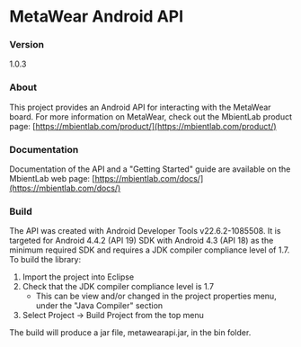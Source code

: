 # MetaWear Android API #

### Version ###
1.0.3

### About ###
This project provides an Android API for interacting with the MetaWear board.  For more information on MetaWear, check out the MbientLab product page: [https://mbientlab.com/product/](https://mbientlab.com/product/)

### Documentation ###
Documentation of the API and a "Getting Started" guide are available on the MbientLab web page:
[https://mbientlab.com/docs/](https://mbientlab.com/docs/)

### Build ###
The API was created with Android Developer Tools v22.6.2-1085508. It is targeted for Android 4.4.2 (API 19) SDK with Android 4.3 (API 18) as the minimum required SDK and requires a JDK compiler compliance level of 1.7.  To build the library:

1. Import the project into Eclipse
2. Check that the JDK compiler compliance level is 1.7
   * This can be view and/or changed in the project properties menu, under the "Java Compiler" section
3. Select Project -> Build Project from the top menu

The build will produce a jar file, metawearapi.jar, in the bin folder.